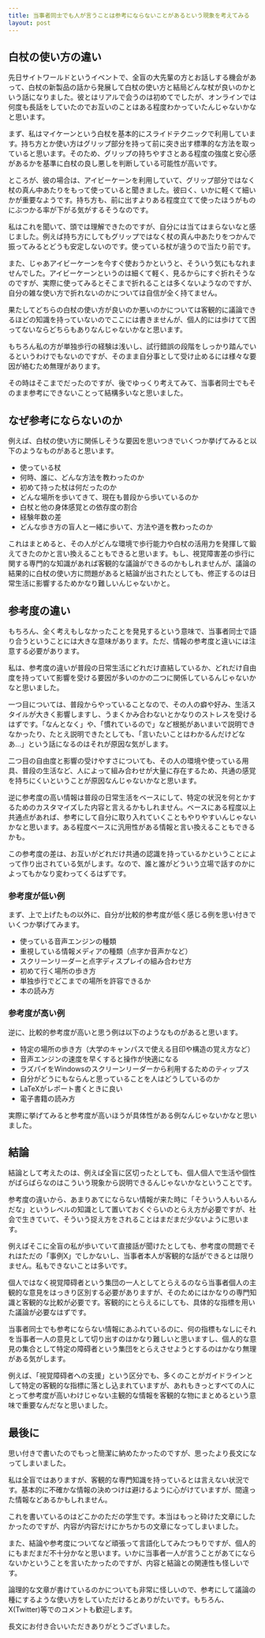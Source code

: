 ```yaml
---
title: 当事者同士でも人が言うことは参考にならないことがあるという現象を考えてみる
layout: post
---
```


## 白杖の使い方の違い
先日サイトワールドというイベントで、全盲の大先輩の方とお話しする機会があって、白杖の新製品の話から発展して白杖の使い方と結局どんな杖が良いのかという話になりました。彼とはリアルで会うのは初めてでしたが、オンラインでは何度も長話をしていたのでお互いのことはある程度わかっていたんじゃないかなと思います。

まず、私はマイケーンという白杖を基本的にスライドテクニックで利用しています。持ち方とか使い方はグリップ部分を持って前に突き出す標準的な方法を取っていると思います。そのため、グリップの持ちやすさとある程度の強度と安心感があるかを基準に白杖の良し悪しを判断している可能性が高いです。

ところが、彼の場合は、アイビーケーンを利用していて、グリップ部分ではなく杖の真ん中あたりをもって使っていると聞きました。彼曰く、いかに軽くて細いかが重要なようです。持ち方も、前に出すよりある程度立てて使ったほうがものにぶつかる率が下がる気がするそうなのです。

私はこれを聞いて、頭では理解できたのですが、自分には当てはまらないなと感じました。例えば持ち方にしてもグリップではなく杖の真ん中あたりをつかんで振ってみるとどうも安定しないのです。使っている杖が違うので当たり前です。

また、じゃあアイビーケーンを今すぐ使おうかというと、そういう気にもなれませんでした。アイビーケーンというのは細くて軽く、見るからにすぐ折れそうなのですが、実際に使ってみるとそこまで折れることは多くないようなのですが、自分の雑な使い方で折れないのかについては自信が全く持てません。

果たしてどちらの白杖の使い方が良いのか悪いのかについては客観的に議論できるほどの知識を持っていないのでここには書きませんが、個人的には歩けてて困ってないならどちらもありなんじゃないかなと思います。

もちろん私の方が単独歩行の経験は浅いし、試行錯誤の段階をしっかり踏んでいるというわけでもないのですが、そのまま自分事として受け止めるには様々な要因が絡むため無理があります。

その時はそこまでだったのですが、後でゆっくり考えてみて、当事者同士でもそのまま参考にできないことって結構多いなと思いました。

## なぜ参考にならないのか
例えば、白杖の使い方に関係しそうな要因を思いつきでいくつか挙げてみると以下のようなものがあると思います。

- 使っている杖
- 何時、誰に、どんな方法を教わったのか
- 初めて持った杖は何だったのか
- どんな場所を歩いてきて、現在も普段から歩いているのか
- 白杖と他の身体感覚との依存度の割合
- 経験年数の差
- どんな歩き方の盲人と一緒に歩いて、方法や道を教わったのか

これはまとめると、その人がどんな環境で歩行能力や白杖の活用力を発揮して鍛えてきたのかと言い換えることもできると思います。もし、視覚障害差の歩行に関する専門的な知識があれば客観的な議論ができるのかもしれませんが、議論の結果的に白杖の使い方に問題があると結論が出されたとしても、修正するのは日常生活に影響するためかなり難しいんじゃないかと。

## 参考度の違い
もちろん、全く考えもしなかったことを発見するという意味で、当事者同士で語り合うということには大きな意味があります。ただ、情報の参考度と違いには注意する必要があります。

私は、参考度の違いが普段の日常生活にどれだけ直結しているか、どれだけ自由度を持っていて影響を受ける要因が多いのかの二つに関係しているんじゃないかなと思いました。

一つ目については、普段からやっていることなので、その人の癖や好み、生活スタイルが大きく影響しますし、うまくかみ合わないとかなりのストレスを受けるはずです。「なんとなく」や、「慣れているので」など根拠があいまいで説明できなかったり、たとえ説明できたとしても、「言いたいことはわかるんだけどなあ…」という話になるのはそれが原因な気がします。

二つ目の自由度と影響の受けやすさについても、その人の環境や使っている用具、普段の生活など、人によって組み合わせが大量に存在するため、共通の感覚を持ちにくいということが原因なんじゃないかなと思います。

逆に参考度の高い情報は普段の日常生活をベースにして、特定の状況を何とかするためのカスタマイズした内容と言えるかもしれません。ベースにある程度以上共通点があれば、参考にして自分に取り入れていくこともやりやすいんじゃないかなと思います。ある程度ベースに汎用性がある情報と言い換えることもできるかも。

この参考度の差は、お互いがどれだけ共通の認識を持っているかということによって作り出されている気がします。なので、誰と誰がどういう立場で話すのかによってもかなり変わってくるはずです。

### 参考度が低い例
まず、上で上げたもの以外に、自分が比較的参考度が低く感じる例を思い付きでいくつか挙げてみます。

- 使っている音声エンジンの種類
- 重視している情報メディアの種類（点字か音声かなど）
- スクリーンリーダーと点字ディスプレイの組み合わせ方
- 初めて行く場所の歩き方
- 単独歩行でどこまでの場所を許容できるか
- 本の読み方

### 参考度が高い例
逆に、比較的参考度が高いと思う例は以下のようなものがあると思います。

- 特定の場所の歩き方（大学のキャンパスで使える目印や構造の覚え方など）
- 音声エンジンの速度を早くすると操作が快適になる
- ラズパイをWindowsのスクリーンリーダーから利用するためのティップス
- 自分がどうにもならんと思っていることを人はどうしているのか
- LaTeXがレポート書くときに良い
- 電子書籍の読み方

実際に挙げてみると参考度が高いほうが具体性がある例なんじゃないかなと思いました。

## 結論
結論として考えたのは、例えば全盲に区切ったとしても、個人個人で生活や個性がばらばらなのはこういう現象から説明できるんじゃないかなということです。

参考度の違いから、あまりあてにならない情報が来た時に「そういう人もいるんだな」というレベルの知識として置いておくぐらいのとらえ方が必要ですが、社会で生きていて、そういう捉え方をされることはまだまだ少ないように思います。

例えばそこに全盲の私が歩いていて直接話が聞けたとしても、参考度の問題でそれはただの「事例X」でしかないし、当事者本人が客観的な話ができるとは限りません。私もできないことは多いです。

個人ではなく視覚障碍者という集団の一人としてとらえるのなら当事者個人の主観的な意見をはっきり区別する必要がありますが、そのためにはかなりの専門知識と客観的な比較が必要です。客観的にとらえるにしても、具体的な指標を用いた議論が必要なはずです。

当事者同士でも参考にならない情報にあふれているのに、何の指標もなしにそれを当事者一人の意見として切り出すのはかなり難しいと思いますし、個人的な意見の集合として特定の障碍者という集団をとらえさせようとするのはかなり無理がある気がします。

例えば、「視覚障碍者への支援」という区分でも、多くのことがガイドラインとして特定の客観的な指標に落とし込まれていますが、あれもきっとすべての人にとって参考度が高いわけじゃない主観的な情報を客観的な物にまとめるという意味で重要なんだなと思いました。

## 最後に
思い付きで書いたのでもっと簡潔に納めたかったのですが、思ったより長文になってしまいました。

私は全盲ではありますが、客観的な専門知識を持っているとは言えない状況です。基本的に不確かな情報の決めつけは避けるように心がけていますが、間違った情報などあるかもしれません。

これを書いているのはどこかのただの学生です。本当はもっと砕けた文章にしたかったのですが、内容が内容だけにかちかちの文章になってしまいました。

また、結論や参考度についてなど頑張って言語化してみたつもりですが、個人的にもまだまだ不十分かなと思います。いかに当事者一人が言うことがあてにならないかということを言いたかったのですが、内容と結論との関連性も怪しいです。

論理的な文章が書けているのかについても非常に怪しいので、参考にして議論の種にするような使い方をしていただけるとありがたいです。もちろん、X(Twitter)等でのコメントも歓迎します。

長文にお付き合いいただきありがとうございました。
